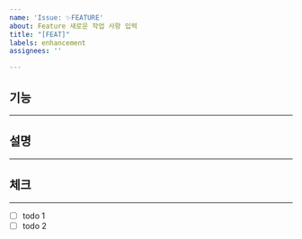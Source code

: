 ```yaml
---
name: 'Issue: ✨FEATURE'
about: Feature 새로운 작업 사항 입력
title: "[FEAT]"
labels: enhancement
assignees: ''

---
```


## 기능
* * *

## 설명
* * *

## 체크
* * *
- [ ] todo 1
- [ ] todo 2
